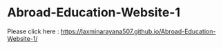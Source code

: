 # Abroad-Education-Website-1


Please click here : https://laxminarayana507.github.io/Abroad-Education-Website-1/
